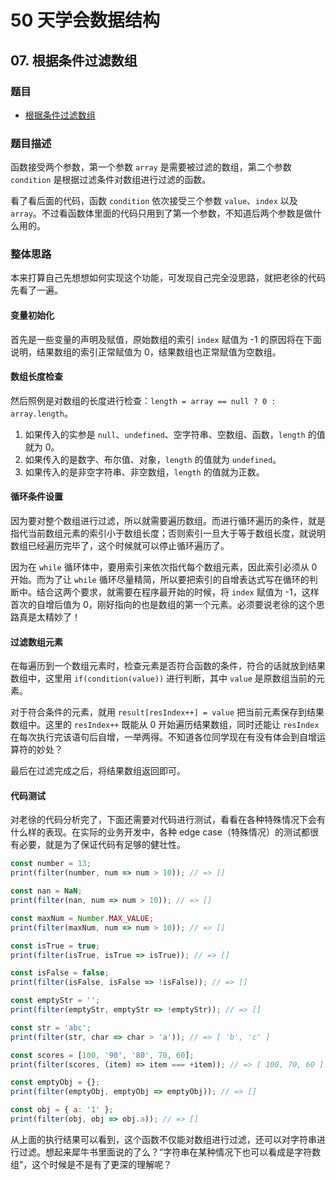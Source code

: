# 50 天学会数据结构

## 07. 根据条件过滤数组

### 题目

- [根据条件过滤数组](https://mp.weixin.qq.com/s/h9gi9X211SEpWUsKW1pQqA)

### 题目描述

函数接受两个参数，第一个参数 `array` 是需要被过滤的数组，第二个参数 `condition` 是根据过滤条件对数组进行过滤的函数。

看了看后面的代码，函数 `condition` 依次接受三个参数 `value`、`index` 以及 `array`。不过看函数体里面的代码只用到了第一个参数，不知道后两个参数是做什么用的。

### 整体思路

本来打算自己先想想如何实现这个功能，可发现自己完全没思路，就把老徐的代码先看了一遍。

#### 变量初始化

首先是一些变量的声明及赋值，原始数组的索引 `index` 赋值为 -1 的原因将在下面说明，结果数组的索引正常赋值为 0，结果数组也正常赋值为空数组。

#### 数组长度检查

然后照例是对数组的长度进行检查：`length = array == null ? 0 : array.length`。

1. 如果传入的实参是 `null`、`undefined`、空字符串、空数组、函数，`length` 的值就为 0。
2. 如果传入的是数字、布尔值、对象，`length` 的值就为 `undefined`。
3. 如果传入的是非空字符串、非空数组，`length` 的值就为正数。

#### 循环条件设置

因为要对整个数组进行过滤，所以就需要遍历数组。而进行循环遍历的条件，就是指代当前数组元素的索引小于数组长度；否则索引一旦大于等于数组长度，就说明数组已经遍历完毕了，这个时候就可以停止循环遍历了。

因为在 `while` 循环体中，要用索引来依次指代每个数组元素，因此索引必须从 0 开始。而为了让 `while` 循环尽量精简，所以要把索引的自增表达式写在循环的判断中。结合这两个要求，就需要在程序最开始的时候，将 `index` 赋值为 -1，这样首次的自增后值为 0，刚好指向的也是数组的第一个元素。必须要说老徐的这个思路真是太精妙了！

#### 过滤数组元素

在每遍历到一个数组元素时，检查元素是否符合函数的条件，符合的话就放到结果数组中，这里用 `if(condition(value))` 进行判断，其中 `value` 是原数组当前的元素。

对于符合条件的元素，就用 `result[resIndex++] = value` 把当前元素保存到结果数组中。这里的 `resIndex++` 既能从 0 开始遍历结果数组，同时还能让 `resIndex` 在每次执行完该语句后自增，一举两得。不知道各位同学现在有没有体会到自增运算符的妙处？

最后在过滤完成之后，将结果数组返回即可。

#### 代码测试

对老徐的代码分析完了，下面还需要对代码进行测试，看看在各种特殊情况下会有什么样的表现。在实际的业务开发中，各种 edge case（特殊情况）的测试都很有必要，就是为了保证代码有足够的健壮性。

```javascript
const number = 13;
print(filter(number, num => num > 10)); // => []

const nan = NaN;
print(filter(nan, num => num > 10)); // => []

const maxNum = Number.MAX_VALUE;
print(filter(maxNum, num => num > 10)); // => []

const isTrue = true;
print(filter(isTrue, isTrue => isTrue)); // => []

const isFalse = false;
print(filter(isFalse, isFalse => !isFalse)); // => []

const emptyStr = '';
print(filter(emptyStr, emptyStr => !emptyStr)); // => []

const str = 'abc';
print(filter(str, char => char > 'a')); // => [ 'b', 'c' ]

const scores = [100, '90', '80', 70, 60];
print(filter(scores, (item) => item === +item)); // => [ 100, 70, 60 ]

const emptyObj = {};
print(filter(emptyObj, emptyObj => emptyObj)); // => []

const obj = { a: '1' };
print(filter(obj, obj => obj.a)); // => []
```

从上面的执行结果可以看到，这个函数不仅能对数组进行过滤，还可以对字符串进行过滤。想起来犀牛书里面说的了么？“字符串在某种情况下也可以看成是字符数组”，这个时候是不是有了更深的理解呢？